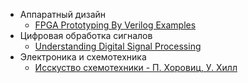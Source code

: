* Аппаратный дизайн
  * [FPGA Prototyping By Verilog Examples](https://raw.githubusercontent.com/LIMPIX31/library/refs/heads/main/%D0%90%D0%BF%D0%BF%D0%B0%D1%80%D0%B0%D1%82%D0%BD%D1%8B%D0%B9%20%D0%B4%D0%B8%D0%B7%D0%B0%D0%B9%D0%BD/FPGA%20Prototyping%20By%20Verilog%20Examples.pdf)
* Цифровая обработка сигналов
  * [Understanding Digital Signal Processing](https://raw.githubusercontent.com/LIMPIX31/library/refs/heads/main/%D0%A6%D0%B8%D1%84%D1%80%D0%BE%D0%B2%D0%B0%D1%8F%20%D0%BE%D0%B1%D1%80%D0%B0%D0%B1%D0%BE%D1%82%D0%BA%D0%B0%20%D1%81%D0%B8%D0%B3%D0%BD%D0%B0%D0%BB%D0%BE%D0%B2/Understanding%20Digital%20Signal%20Processing.pdf)
* Электроника и схемотехника
  * [Исскуство схемотехники - П. Хоровиц, У. Хилл](https://raw.githubusercontent.com/LIMPIX31/library/refs/heads/main/%D0%AD%D0%BB%D0%B5%D0%BA%D1%82%D1%80%D0%BE%D0%BD%D0%B8%D0%BA%D0%B0%20%D0%B8%20%D1%81%D1%85%D0%B5%D0%BC%D0%BE%D1%82%D0%B5%D1%85%D0%BD%D0%B8%D0%BA%D0%B0/%D0%98%D1%81%D1%81%D0%BA%D1%83%D1%81%D1%82%D0%B2%D0%BE%20%D1%81%D1%85%D0%B5%D0%BC%D0%BE%D1%82%D0%B5%D1%85%D0%BD%D0%B8%D0%BA%D0%B8%20-%20%D0%9F.%20%D0%A5%D0%BE%D1%80%D0%BE%D0%B2%D0%B8%D1%86%2C%20%D0%A3.%20%D0%A5%D0%B8%D0%BB%D0%BB.pdf)
